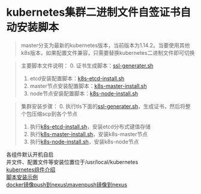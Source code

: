 # kubernetes集群二进制文件自签证书自动安装脚本

> master分支为最新的kubernetes版本，当前版本为1.14.2。当要使用其他k8s版本，如果配置文件兼容，只需要替换kubernetes二进制文件即可切换

> 主要脚本文件说明：
> 0. 证书生成脚本：[ssl-generater.sh](./tls/ssl-generater.sh)
> 1. etcd安装配置脚本：[k8s-etcd-install.sh](./k8s-etcd-install.sh)
> 2. master节点安装配置脚本：[k8s-master-install.sh](./k8s-master-install.sh)
> 3. node节点安装配置脚本：[k8s-node-install.sh](./k8s-node-install.sh)

> 集群安装步骤：
> 0. 执行tls下面的[ssl-generater.sh](./tls/ssl-generater.sh)，生成证书，然后将整个包压缩scp到各个节点
> 1. 执行[k8s-etcd-install.sh](./k8s-etcd-install.sh)，安装etcd分布式键值存储
> 2. 执行[k8s-master-install.sh](./k8s-master-install.sh)，安装k8s-master节点
> 3. 执行[k8s-node-install.sh](./k8s-node-install.sh)，安装k8s-node节点

各组件默认开机自启\
并文件、配置文件等安装位置位于/usr/local/kubernetes\
[kubernetes组件介绍](./k8s对象介绍.md)\
[脚本安装示例](https://blog.csdn.net/mygirle/article/details/90678962)\
[docker镜像push到nexus\mavenpush镜像到nexus](https://blog.csdn.net/mygirle/article/details/90516935)
